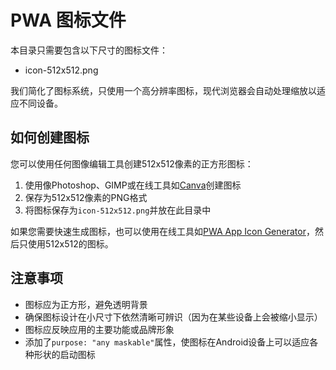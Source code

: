 # PWA 图标文件

本目录只需要包含以下尺寸的图标文件：

- icon-512x512.png

我们简化了图标系统，只使用一个高分辨率图标，现代浏览器会自动处理缩放以适应不同设备。

## 如何创建图标

您可以使用任何图像编辑工具创建512x512像素的正方形图标：

1. 使用像Photoshop、GIMP或在线工具如[Canva](https://www.canva.com/)创建图标
2. 保存为512x512像素的PNG格式
3. 将图标保存为`icon-512x512.png`并放在此目录中

如果您需要快速生成图标，也可以使用在线工具如[PWA App Icon Generator](https://tools.crawlink.com/tools/pwa-icon-generator/)，然后只使用512x512的图标。

## 注意事项

- 图标应为正方形，避免透明背景
- 确保图标设计在小尺寸下依然清晰可辨识（因为在某些设备上会被缩小显示）
- 图标应反映应用的主要功能或品牌形象
- 添加了`purpose: "any maskable"`属性，使图标在Android设备上可以适应各种形状的启动图标 